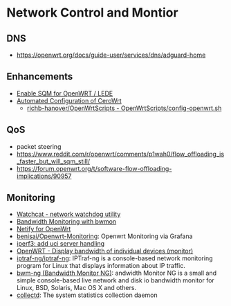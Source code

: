 # Network Control and Montior

## DNS

- https://openwrt.org/docs/guide-user/services/dns/adguard-home

## Enhancements

- [Enable SQM for OpenWRT / LEDE](https://gist.github.com/pavelik/3f7df7f6393e1a377ff7f9af1e9a056e)
- [Automated Configuration of CeroWrt](https://www.bufferbloat.net/projects/cerowrt/wiki/Automated_Configuration_of_CeroWrt/)
  - [richb-hanover/OpenWrtScripts - OpenWrtScripts/config-openwrt.sh](https://github.com/richb-hanover/OpenWrtScripts/blob/main/config-openwrt.sh)

## QoS

- packet steering
- https://www.reddit.com/r/openwrt/comments/p1wah0/flow_offloading_is_faster_but_will_sqm_still/
- https://forum.openwrt.org/t/software-flow-offloading-implications/90957

## Monitoring

- [Watchcat - network watchdog utility](https://openwrt.org/docs/guide-user/advanced/watchcat)
- [Bandwidth Monitoring with bwmon](https://openwrt.org/docs/guide-user/services/network_monitoring/bwmon)
- [Netify for OpenWrt](https://www.netify.ai/products/netify-informatics/get-netify/openwrt)
- [benisai/Openwrt-Monitoring](https://github.com/benisai/Openwrt-Monitoring):
  Openwrt Monitoring via Grafana
- [iperf3: add uci server handling](https://github.com/openwrt/packages/pull/16282)
- [OpenWRT - Display bandwidth of individual devices (monitor)](https://www.libe.net/en-router-monitor)
- [iptraf-ng/iptraf-ng](https://github.com/iptraf-ng/iptraf-ng): IPTraf-ng is a
  console-based network monitoring program for Linux that displays information
  about IP traffic.
- [bwm-ng (Bandwidth Monitor NG)](https://www.gropp.org/?id=projects&sub=bwm-ng):
  andwidth Monitor NG is a small and simple console-based live network and disk
  io bandwidth monitor for Linux, BSD, Solaris, Mac OS X and others.
- [collectd](https://www.collectd.org/): The system statistics collection daemon
